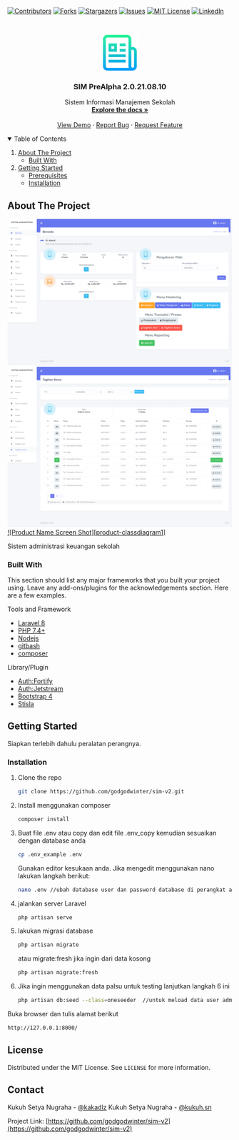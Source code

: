 <!--
*** Thanks for checking out the Best-README-Template. If you have a suggestion
*** that would make this better, please fork the repo and create a pull request
*** or simply open an issue with the tag "enhancement".
*** Thanks again! Now go create something AMAZING! :D
-->



<!-- PROJECT SHIELDS -->
<!--
*** I'm using markdown "reference style" links for readability.
*** Reference links are enclosed in brackets [ ] instead of parentheses ( ).
*** See the bottom of this document for the declaration of the reference variables
*** for contributors-url, forks-url, etc. This is an optional, concise syntax you may use.
*** https://www.markdownguide.org/basic-syntax/#reference-style-links
-->
[![Contributors][contributors-shield]][contributors-url]
[![Forks][forks-shield]][forks-url]
[![Stargazers][stars-shield]][stars-url]
[![Issues][issues-shield]][issues-url]
[![MIT License][license-shield]][license-url]
[![LinkedIn][linkedin-shield]][linkedin-url]



<!-- PROJECT LOGO -->
<br />
<p align="center">
  <a href="https://github.com/godgodwinter/README-TEMPLATE-laravel">
    <img src="images/logo.png" alt="Logo" width="80" height="80">
  </a>

  <h3 align="center">SIM PreAlpha 2.0.21.08.10</h3>

  <p align="center">
   Sistem Informasi Manajemen Sekolah
    <br />
    <a href="https://github.com/godgodwinter/sim-v2"><strong>Explore the docs »</strong></a>
    <br />
    <br />
    <a href="https://sim.baemon.web.id/">View Demo</a>
    ·
    <a href="https://twitter.com/kakadlz">Report Bug</a>
    ·
    <a href="https://twitter.com/kakadlz">Request Feature</a>
  </p>
</p>



<!-- TABLE OF CONTENTS -->
<details open="open">
  <summary>Table of Contents</summary>
  <ol>
    <li>
      <a href="#about-the-project">About The Project</a>
      <ul>
        <li><a href="#built-with">Built With</a></li>
      </ul>
    </li>
    <li>
      <a href="#getting-started">Getting Started</a>
      <ul>
        <li><a href="#prerequisites">Prerequisites</a></li>
        <li><a href="#installation">Installation</a></li>
      </ul>
    </li>
  </ol>
</details>



<!-- ABOUT THE PROJECT -->
## About The Project

[![Product Name Screen Shot][product-screenshot-dashboardlm2]](https://github.com/godgodwinter/sim-v2)
[![Product Name Screen Shot][product-screenshot-dashboardlm3]](https://github.com/godgodwinter/sim-v2)
[![Product Name Screen Shot][product-classdiagram1]](https://github.com/godgodwinter/sim-v2)

Sistem administrasi keuangan sekolah

### Built With

This section should list any major frameworks that you built your project using. Leave any add-ons/plugins for the acknowledgements section. Here are a few examples.
<!-- * [Bootstrap](https://getbootstrap.com) -->
<!-- * [JQuery](https://jquery.com) -->
Tools and Framework
* [Laravel 8](https://laravel.com)
* [PHP 7.4+](https://php.net)
* [Nodejs](https://node.js)
* [gitbash](https://git-scm.com/downloads)
* [composer](https://getcomposer.org/)

Library/Plugin
* [Auth:Fortify](#)
* [Auth:Jetstream](#)
* [Bootstrap 4](https://getbootstrap.com/docs/4.0/getting-started/introduction/)
* [Stisla](https://github.com/stisla/stisla)



<!-- GETTING STARTED -->
## Getting Started

Siapkan terlebih dahulu peralatan perangnya.

<!-- ### Prerequisites

This is an example of how to list things you need to use the software and how to install them.
* npm
  ```sh
  npm install npm@latest -g
  ``` -->

### Installation

<!-- 1. Get a free API Key at [https://example.com](https://example.com) -->
1. Clone the repo
   ```sh
   git clone https://github.com/godgodwinter/sim-v2.git
   ```
2. Install menggunakan composer
   ```sh
   composer install
   ```
3. Buat file .env atau copy dan edit file .env_copy kemudian sesuaikan dengan database anda
   ```sh
   cp .env_example .env 
   ```
   Gunakan editor kesukaan anda. Jika mengedit menggunakan nano lakukan langkah berikut:

   ```sh
   nano .env //ubah database user dan password database di perangkat anda
   ```

4. jalankan server Laravel
   ```sh
   php artisan serve
   ```
5. lakukan migrasi database
   ```sh
   php artisan migrate
   ```
   atau migrate:fresh jika ingin dari data kosong
   ```sh
   php artisan migrate:fresh
   ```
6. Jika ingin menggunakan data palsu untuk testing lanjutkan langkah 6 ini
   ```sh
   php artisan db:seed --class=oneseeder  //untuk meload data user admin@gmail.com pass 12345678
   ```
   

   

Buka browser dan tulis alamat berikut
   
   ```sh
   http://127.0.0.1:8000/
   ```


<!-- LICENSE -->
## License

Distributed under the MIT License. See `LICENSE` for more information.



<!-- CONTACT -->
## Contact

Kukuh Setya Nugraha - [@kakadlz](https://twitter.com/kakadlz) 
Kukuh Setya Nugraha - [@kukuh.sn](https://www.instagram.com/kukuh.sn/) 

Project Link: [https://github.com/godgodwinter/sim-v2](https://github.com/godgodwinter/sim-v2)






<!-- MARKDOWN LINKS & IMAGES -->
<!-- https://www.markdownguide.org/basic-syntax/#reference-style-links -->
[contributors-shield]: https://img.shields.io/github/contributors/godgodwinter/sim-v2.svg?style=for-the-badge
[contributors-url]: https://github.com/godgodwinter/sim-v2/graphs/contributors
[forks-shield]: https://img.shields.io/github/forks/godgodwinter/sim-v2.svg?style=for-the-badge
[forks-url]: https://github.com/godgodwinter/sim-v2/network/members
[stars-shield]: https://img.shields.io/github/stars/godgodwinter/sim-v2.svg?style=for-the-badge
[stars-url]: https://github.com/godgodwinter/sim-v2/stargazers
[issues-shield]: https://img.shields.io/github/issues/godgodwinter/sim-v2.svg?style=for-the-badge
[issues-url]: https://github.com/godgodwinter/sim-v2/issues
[license-shield]: https://img.shields.io/github/license/godgodwinter/sim-v2.svg?style=for-the-badge
[license-url]: https://github.com/godgodwinter/sim-v2/blob/master/LICENSE.txt
[linkedin-shield]: https://img.shields.io/badge/-LinkedIn-black.svg?style=for-the-badge&logo=linkedin&colorB=555
[linkedin-url]: https://www.instagram.com/kukuh.sn/
[product-screenshot-dashboardlm2]: images/dashboardlm2.png
[product-screenshot-dashboardlm3]: images/dashboardlm3.png
[product-screenshot-classdiagram1]: images/class_diagram1.png
